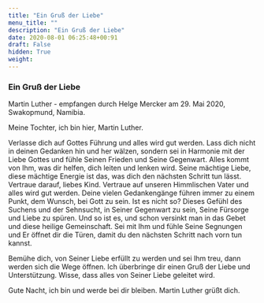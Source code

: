 ```yaml
---
title: "Ein Gruß der Liebe"
menu_title: ""
description: "Ein Gruß der Liebe"
date: 2020-08-01 06:25:48+00:91
draft: False
hidden: True
weight:
---
```

### Ein Gruß der Liebe

Martin Luther -  empfangen durch Helge Mercker am 29. Mai 2020, Swakopmund, Namibia.

Meine Tochter, ich bin hier, Martin Luther.

Verlasse dich auf Gottes Führung und alles wird gut werden. Lass dich nicht in deinen Gedanken hin und her wälzen, sondern sei in Harmonie mit der Liebe Gottes und fühle Seinen Frieden und Seine Gegenwart. Alles kommt von Ihm, was dir helfen, dich leiten und lenken wird. Seine mächtige Liebe, diese mächtige Energie ist das, was dich den nächsten Schritt tun lässt. Vertraue darauf, liebes Kind. Vertraue auf unseren Himmlischen Vater und alles wird gut werden.
Deine vielen Gedankengänge führen immer zu einem Punkt, dem Wunsch, bei Gott zu sein. Ist es nicht so? Dieses Gefühl des Suchens und der Sehnsucht, in Seiner Gegenwart zu sein, Seine Fürsorge und Liebe zu spüren. Und so ist es, und schon versinkt man in das Gebet und diese heilige Gemeinschaft. Sei mit Ihm und fühle Seine Segnungen und Er öffnet dir die Türen, damit du den nächsten Schritt nach vorn tun kannst.

Bemühe dich, von Seiner Liebe erfüllt zu werden und sei Ihm treu, dann werden sich die Wege öffnen. Ich überbringe dir einen Gruß der Liebe und Unterstützung. Wisse, dass alles von Seiner Liebe geleitet wird.

Gute Nacht, ich bin und werde bei dir bleiben. Martin Luther grüßt dich.
